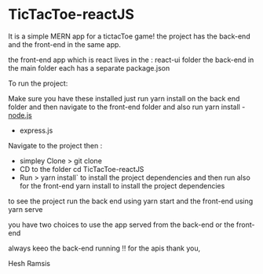 # TicTacToe-reactJS

It is a simple MERN app for a tictacToe game!
the project has the back-end and the front-end in the same app.

the front-end app which is react lives in the : react-ui folder 
the back-end in the main folder
each has a separate package.json 

To run the project:


Make sure you have these installed just run yarn install on the back end folder and then navigate to the front-end folder and also run yarn install
	- [node.js](http://nodejs.org/)
  - express.js

	


Navigate to the project then : 
* simpley Clone > git clone
* CD to the folder cd TicTacToe-reactJS
* Run > yarn install` to install the project dependencies
and then run also for the front-end yarn install to install the project dependencies


to see the project run the back end using yarn start
and the front-end using yarn serve 

you have two choices to use the app served from the back-end or the front-end 

always keeo the back-end running !! for the apis
thank you,

Hesh Ramsis


